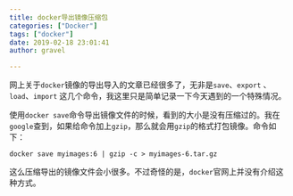 ```yaml
---
title: docker导出镜像压缩包
categories: ["Docker"]
tags: ["docker"]
date: 2019-02-18 23:01:41 
author: gravel

---
```


网上关于`docker`镜像的导出导入的文章已经很多了，无非是`save`、`export` 、`load`、`import` 这几个命令，我这里只是简单记录一下今天遇到的一个特殊情况。

<!--more-->

使用`docker save`命令导出镜像文件的时候，看到的大小是没有压缩过的。我在`google`查到，如果给命令加上`gzip`，那么就会用`gzip`的格式打包镜像。命令如下：

```
docker save myimages:6 | gzip -c > myimages-6.tar.gz
```

这么压缩导出的镜像文件会小很多。不过奇怪的是，`docker`官网上并没有介绍这种方式。